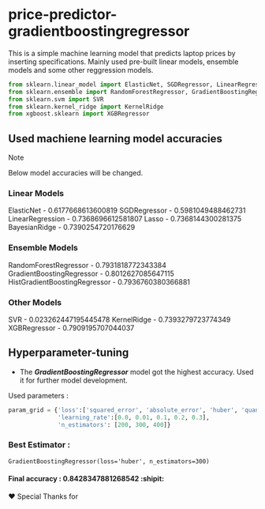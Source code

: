 # price-predictor-gradientboostingregressor

This is a simple machine learning model that predicts laptop prices by inserting specifications. Mainly used pre-built linear models, ensemble models and some other reggression models.

```python
from sklearn.linear_model import ElasticNet, SGDRegressor, LinearRegression, Lasso, BayesianRidge
from sklearn.ensemble import RandomForestRegressor, GradientBoostingRegressor, HistGradientBoostingRegressor
from sklearn.svm import SVR
from sklearn.kernel_ridge import KernelRidge
from xgboost.sklearn import XGBRegressor
```

## Used machiene learning model accuracies

> [!NOTE]
> Below model accuracies will be changed.

### Linear Models
ElasticNet - 0.6177668613600819
SGDRegressor - 0.5981049488462731
LinearRegression - 0.7368696612581807
Lasso - 0.7368144300281375
BayesianRidge - 0.7390254720176629

### Ensemble Models
RandomForestRegressor - 0.7931818772343384
GradientBoostingRegressor - 0.8012627085647115
HistGradientBoostingRegressor - 0.7936760380366881

### Other Models
SVR - 0.023262447195445478
KernelRidge - 0.7393279723774349
XGBRegressor  - 0.7909195707044037

## Hyperparameter-tuning

- The ***GradientBoostingRegressor*** model got the highest accuracy. Used it for further model development.

Used parameters :
```python
param_grid = {'loss':['squared_error', 'absolute_error', 'huber', 'quantile'],
              'learning_rate':[0.0, 0.01, 0.1, 0.2, 0.3],
              'n_estimators': [200, 300, 400]}
```

### Best Estimator :
```
GradientBoostingRegressor(loss='huber', n_estimators=300)
```
#### Final accuracy : 0.8428347881268542 :shipit:

❤ Special Thanks for 
